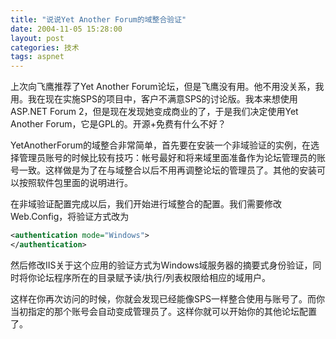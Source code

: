 ```yaml
---
title: "说说Yet Another Forum的域整合验证"
date: 2004-11-05 15:28:00
layout: post
categories: 技术
tags: aspnet
---
```


上次向飞鹰推荐了Yet Another Forum论坛，但是飞鹰没有用。他不用没关系，我用。我在现在实施SPS的项目中，客户不满意SPS的讨论版。我本来想使用ASP.NET Forum 2，但是现在发现她变成商业的了，于是我们决定使用Yet Another Forum，它是GPL的。开源+免费有什么不好？

YetAnotherForum的域整合非常简单，首先要在安装一个非域验证的实例，在选择管理员账号的时候比较有技巧：帐号最好和将来域里面准备作为论坛管理员的账号一致。这样做是为了在与域整合以后不用再调整论坛的管理员了。其他的安装可以按照软件包里面的说明进行。

在非域验证配置完成以后，我们开始进行域整合的配置。我们需要修改Web.Config，将验证方式改为

```xml
<authentication mode="Windows">
</authentication>
```

然后修改IIS关于这个应用的验证方式为Windows域服务器的摘要式身份验证，同时将你论坛程序所在的目录赋予读/执行/列表权限给相应的域用户。

这样在你再次访问的时候，你就会发现已经能像SPS一样整合使用与账号了。而你当初指定的那个账号会自动变成管理员了。这样你就可以开始你的其他论坛配置了。